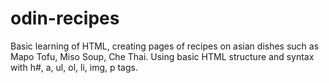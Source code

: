 # odin-recipes
Basic learning of HTML, creating pages of recipes on asian dishes such as Mapo Tofu, Miso Soup, Che Thai.
Using basic HTML structure and syntax with h#, a, ul, ol, li, img, p tags.